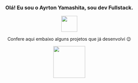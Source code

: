 ### <p align="center">Olá! Eu sou o Ayrton Yamashita, sou dev Fullstack.</p>
<p align="center"><img width="50rem" height="auto" src="https://i.pinimg.com/originals/7c/2c/59/7c2c59a43cc8df06ef9033b9548f8427.gif"></p>

<p align="center">Confere aqui embaixo alguns projetos que já desenvolvi 😉</p>
<p align="center"><img width="100rem" height="100rem" src="https://images.squarespace-cdn.com/content/v1/5e434f42b336ca3ec386fc86/1617722464154-DUELV5VKUIJQYUQ4SOXV/Arrow-Down.gif"></p>
